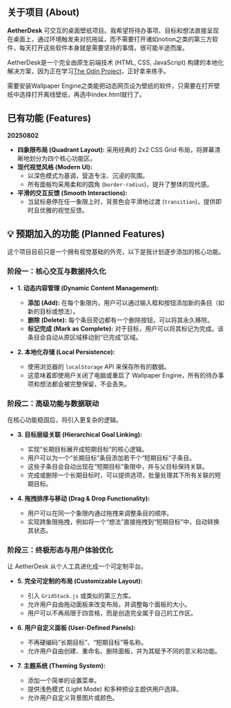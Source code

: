## 关于项目 (About)
**AetherDesk** 可交互的桌面壁纸项目。我希望将待办事项、目标和想法直接呈现在桌面上，通过环境触发来对抗拖延，而不需要打开诸如notion之类的第三方软件，每天打开这些软件本身就是需要坚持的事情，很可能半途而废。

AetherDesk是一个完全由原生前端技术 (HTML, CSS, JavaScript) 构建的本地化解决方案，因为正在学习[The Odin Project](https://www.theodinproject.com/)，正好拿来练手。

需要安装Wallpaper Engine之类能把动态网页设为壁纸的软件，只需要在打开壁纸中选择打开离线壁纸，再选中index.html就行了。

## 已有功能 (Features)
**20250802**
*   **四象限布局 (Quadrant Layout):** 采用经典的 2x2 CSS Grid 布局，将屏幕清晰地划分为四个核心功能区。
*   **现代视觉风格 (Modern UI):**
    *   以深色模式为基调，营造专注、沉浸的氛围。
    *   所有面板均采用柔和的圆角 (`border-radius`)，提升了整体的现代感。
*   **平滑的交互反馈 (Smooth Interactions):**
    *   当鼠标悬停在任一象限上时，背景色会平滑地过渡 (`transition`)，提供即时且优雅的视觉反馈。


## 💡 预期加入的功能 (Planned Features)

这个项目目前只是一个拥有视觉基础的外壳，以下是我计划逐步添加的核心功能。

### 阶段一：核心交互与数据持久化

*   **1. 动态内容管理 (Dynamic Content Management):**
    *   **添加 (Add):** 在每个象限内，用户可以通过输入框和按钮添加新的条目（如新的目标或想法）。
    *   **删除 (Delete):** 每个条目旁边都有一个删除按钮，可以将其永久移除。
    *   **标记完成 (Mark as Complete):** 对于目标，用户可以将其标记为完成。该条目会自动从原区域移动到“已完成”区域。

*   **2. 本地化存储 (Local Persistence):**
    *   使用浏览器的 `localStorage` API 来保存所有的数据。
    *   这意味着即使用户关闭了电脑或重启了 Wallpaper Engine，所有的待办事项和想法都会被完整保留，不会丢失。

### 阶段二：高级功能与数据联动

在核心功能稳固后，将引入更复杂的逻辑。

*   **3. 目标层级关联 (Hierarchical Goal Linking):**
    *   实现“长期目标展开成短期目标”的核心逻辑。
    *   用户可以为一个“长期目标”条目添加若干个“短期目标”子条目。
    *   这些子条目会自动出现在“短期目标”象限中，并与父目标保持关联。
    *   完成或删除一个长期目标时，可以提供选项，批量处理其下所有关联的短期目标。

*   **4. 拖拽排序与移动 (Drag & Drop Functionality):**
    *   用户可以在同一个象限内通过拖拽来调整条目的顺序。
    *   实现跨象限拖拽，例如将一个“想法”直接拖拽到“短期目标”中，自动转换其状态。

### 阶段三：终极形态与用户体验优化

让 AetherDesk 从个人工具进化成一个可定制平台。

*   **5. 完全可定制的布局 (Customizable Layout):**
    *   引入 `GridStack.js` 或类似的第三方库。
    *   允许用户自由拖动面板来改变布局，并调整每个面板的大小。
    *   用户可以不再局限于四宫格，而是创造完全属于自己的工作区。

*   **6. 用户自定义面板 (User-Defined Panels):**
    *   不再硬编码“长期目标”、“短期目标”等名称。
    *   允许用户自由创建、重命名、删除面板，并为其赋予不同的意义和功能。

*   **7. 主题系统 (Theming System):**
    *   添加一个简单的设置菜单。
    *   提供浅色模式 (Light Mode) 和多种预设主题供用户选择。
    *   允许用户自定义背景图片或颜色。